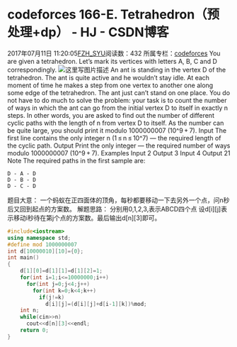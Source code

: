 # codeforces 166-E. Tetrahedron（预处理+dp） - HJ - CSDN博客
2017年07月11日 11:20:05[FZH_SYU](https://me.csdn.net/feizaoSYUACM)阅读数：432
所属专栏：[codeforces](https://blog.csdn.net/column/details/17151.html)
You are given a tetrahedron. Let’s mark its vertices with letters A, B, C and D correspondingly.
![这里写图片描述](http://codeforces.com/predownloaded/c3/1e/c31ef91a9c3bc31bc8934878dfeedbd74f3cc335.png)
An ant is standing in the vertex D of the tetrahedron. The ant is quite active and he wouldn’t stay idle. At each moment of time he makes a step from one vertex to another one along some edge of the tetrahedron. The ant just can’t stand on one place.
You do not have to do much to solve the problem: your task is to count the number of ways in which the ant can go from the initial vertex D to itself in exactly n steps. In other words, you are asked to find out the number of different cyclic paths with the length of n from vertex D to itself. As the number can be quite large, you should print it modulo 1000000007 (10^9 + 7). 
Input
The first line contains the only integer n (1 ≤ n ≤ 10^7) — the required length of the cyclic path. 
Output
Print the only integer — the required number of ways modulo 1000000007 (10^9 + 7). 
Examples 
Input
2
Output
3
Input
4
Output
21
Note
The required paths in the first sample are:
```
D - A - D
D - B - D
D - C - D
```
题目大意： 
一个蚂蚁在正四面体的顶角，每秒都要移动一下去另外一个点，问n秒后又回到起点的方案数。
解题思路： 
分别用0,1,2,3,表示ABCD四个点 
设d[i][j]表示移动i秒待在第j个点的方案数。最后输出d[n][3]即可。
```cpp
#include<iostream>
using namespace std;
#define mod 1000000007 
int d[10000010][10]={0};
int main()
{       
    d[1][0]=d[1][1]=d[1][2]=1;
    for(int i=1;i<=10000000;i++)
      for(int j=0;j<4;j++)
        for(int k=0;k<4;k++)
          if(j!=k)
            d[i][j]=(d[i][j]+d[i-1][k])%mod;
    int n;
    while(cin>>n)
      cout<<d[n][3]<<endl;
    return 0;
}
```
